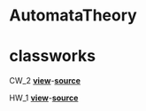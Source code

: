 # AutomataTheory
# classworks
CW_2 <span style="color: #FFFFE0"><a href="https://cagriege.github.io/AutomataTheory/Cw2.html"><b>view</b></a></span>-<a href="https://github.com/cagriege/AutomataTheory/blob/master/Cw2.html"><b>source</b></a>
<br></td>


HW_1 <a href="https://cagriege.github.io/AutomataTheory/HW1.html"><b>view</b></a>-<a href="https://github.com/cagriege/AutomataTheory/blob/master/HW1.html"><b>source</b></a>
<br>
